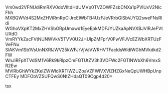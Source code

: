 Vm0wd2VFNUdiRmRXV0doVlltdHdUMVp0TVZOWFZsbDNXa1pPVlUxV2NIcFhh
MXBQWVd4S2MxZHViRmRpClJrcElWbTB4UzFJeVRrbGlSbVJYQ2sweFNsRldi
WGhoVXpKT2MxZHVSbGRpUmxwd1EyeEpkMDFJYUZkaApNVXBJVlRJeFVtUXdO
VmRYYkZacFVtNUNWVkV5TVV0U2JHUlpZMFprV0FwVFJVcEZWbXRTUzFVeFNu
SlAKVm1Sb1VsUnNXRlJWV25kWFJrVjVaVWRHVTFacldsWldiWGhMVkdkd2FW
WnJiRFpXTVdSM1V6Rk9kRlpzCmFGTUtZV3h3VDFWc2FGTlNWbXh6VmxSR2Ew
MVlRbGhWYkZKelZWWldXRTlWZUZoaVZFWlVXVlZHZGxNeQpUWHBpUnpCTFEy
MDFObVZSUFQwS0NtZHdaQT09Cgp4d20=

tsx
